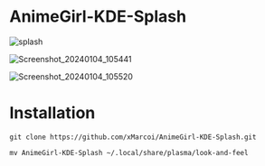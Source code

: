 # AnimeGirl-KDE-Splash
![splash](https://github.com/xMarcoi/AnimeGirl-KDE-Splash/assets/122765851/d19fa33e-cc51-49b5-b8b8-43fc45e9b18f)

![Screenshot_20240104_105441](https://github.com/xMarcoi/AnimeGirl-KDE-Splash/assets/122765851/6fea6b07-1055-4ad7-9023-f8e65c9fdf48)

![Screenshot_20240104_105520](https://github.com/xMarcoi/AnimeGirl-KDE-Splash/assets/122765851/cd455b83-dbb0-40a6-89db-80c05935092e)


# Installation

```git clone https://github.com/xMarcoi/AnimeGirl-KDE-Splash.git```

```mv AnimeGirl-KDE-Splash ~/.local/share/plasma/look-and-feel```
